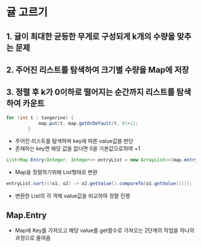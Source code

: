 # 귤 고르기

## 1. 귤이 최대한 균등한 무게로 구성되게 k개의 수량을 맞추는 문제
## 2. 주어진 리스트를 탐색하여 크기별 수량을 Map에 저장
## 3. 정렬 후 k가 0이하로 떨어지는 순간까지 리스트를 탐색하여 카운트

```java
for (int t : tangerine) {
            map.put(t, map.getOrDefault(t, 0)+1);
        }
```

- 주어진 리스트를 탐색하며 key에 따른 value값을 판단
- 존재하는 key면 해당 값을 없다면 0을 기본값으로하여 +1

```java
List<Map.Entry<Integer, Integer>> entryList = new ArrayList<>(map.entrySet());
```

- Map을 정렬하기위해 List형태로 변환

```java
entryList.sort(((o1, o2) -> o2.getValue().compareTo(o1.getValue())));
```

- 변환한 List의 각 객체 value값을 비교하여 정렬 진행


## Map.Entry
 
 - Map에 Key를 가져오고 해당 value를 get함수로 가져오는 2단계의 작업을 하나의 과정으로 줄여줌
 
